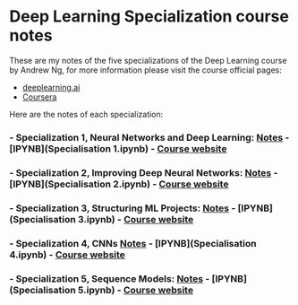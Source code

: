 # Deep Learning Specialization course notes

These are my notes of the five specializations of the Deep Learning course by Andrew Ng, for more information please visit the course official pages:

- [deeplearning.ai](https://www.deeplearning.ai/)
- [Coursera](https://fr.coursera.org/specializations/deep-learning)

Here are the notes of each specialization:

### - Specialization 1, Neural Networks and Deep Learning: [Notes](Specialisation1.md) - [IPYNB](Specialisation 1.ipynb) - [Course website](https://www.coursera.org/learn/neural-networks-deep-learning?specialization=deep-learning)
### - Specialization 2, Improving Deep Neural Networks: [Notes](Specialisation2.md) - [IPYNB](Specialisation 2.ipynb) -  [Course website](https://www.coursera.org/learn/deep-neural-network?specialization=deep-learning)
### - Specialization 3, Structuring ML Projects: [Notes](Specialisation3.md) - [IPYNB](Specialisation 3.ipynb) -  [Course website](https://www.coursera.org/learn/machine-learning-projects?specialization=deep-learning)
### - Specialization 4, CNNs [Notes](Specialisation4.md) -  [IPYNB](Specialisation 4.ipynb) - [Course website](https://www.coursera.org/learn/convolutional-neural-networks?specialization=deep-learning)
### - Specialization 5, Sequence Models: [Notes](Specialisation5.md) - [IPYNB](Specialisation 5.ipynb) -  [Course website](https://www.coursera.org/learn/nlp-sequence-models)
